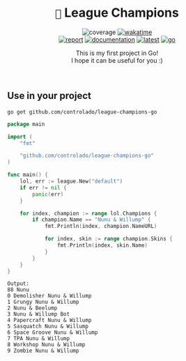 <div align=center> 

# `🌱` League Champions <br>

![coverage](https://img.shields.io/badge/coverage-96.2%25-brightgreen)
[![wakatime](https://wakatime.com/badge/github/controlado/league-champions-go.svg)](https://wakatime.com/@programador/projects/pjllknspfy) <br>
[![report](https://goreportcard.com/badge/github.com/controlado/league-champions-go)](https://goreportcard.com/report/github.com/controlado/league-champions-go)
[![documentation](https://img.shields.io/badge/documentation-lighgreen)](https://pkg.go.dev/github.com/controlado/league-champions-go)
[![latest](https://img.shields.io/github/v/tag/controlado/league-champions-go?label=latest)](https://github.com/controlado/league-champions-go/commits)
[![go](https://img.shields.io/github/go-mod/go-version/controlado/league-champions-go?label=go&color=blue)](https://go.dev/dl/)

This is my first project in Go! <br>
I hope it can be useful for you :)

</div>
<br>

## Use in your project

    go get github.com/controlado/league-champions-go

```go
package main

import (
	"fmt"

	"github.com/controlado/league-champions-go"
)

func main() {
	lol, err := league.New("default")
	if err != nil {
		panic(err)
	}

	for index, champion := range lol.Champions {
		if champion.Name == "Nunu & Willump" {
			fmt.Println(index, champion.NameURL)

			for index, skin := range champion.Skins {
				fmt.Println(index, skin.Name)
			}
		}
	}
}
```

    Output:
    88 Nunu
    0 Demolisher Nunu & Willump
    1 Grungy Nunu & Willump
    2 Nunu & Beelump
    3 Nunu & Willump Bot
    4 Papercraft Nunu & Willump
    5 Sasquatch Nunu & Willump
    6 Space Groove Nunu & Willump
    7 TPA Nunu & Willump
    8 Workshop Nunu & Willump
    9 Zombie Nunu & Willump
